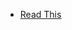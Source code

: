 - [Read This](https://leetcode.com/problems/combination-sum-ii/discuss/16862/C%2B%2B-backtracking-solution-with-detailed-explanation)
